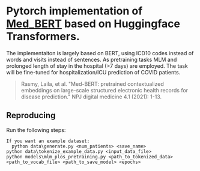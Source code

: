 # Pytorch implementation of [Med_BERT](https://www.nature.com/articles/s41746-021-00455-y) based on Huggingface Transformers. 
The implementaiton is largely based on BERT, using ICD10 codes instead of words and visits instead of sentences. 
As pretraining tasks MLM and prolonged length of stay in the hospital (>7 days) are employed. The task will be fine-tuned for hospitalization/ICU prediction of COVID patients.
>Rasmy, Laila, et al. "Med-BERT: pretrained contextualized embeddings on large-scale structured electronic health records for disease prediction." NPJ digital medicine 4.1 (2021): 1-13.

## Reproducing

Run the following steps:

    If you want an example dataset:  
      python data\generate.py <num_patients> <save_name> 
    python data\tokenize_example_data.py <input_data_file>  
    python models\mlm_plos_pretraining.py <path_to_tokenized_data> <path_to_vocab_file> <path_to_save_model> <epochs> 
